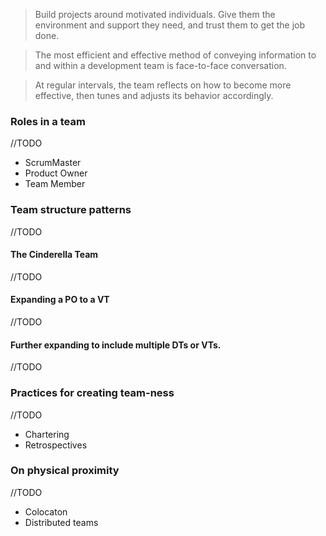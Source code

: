 > Build projects around motivated individuals. Give them the environment and support they need, and trust them to get the job done.

> The most efficient and effective method of conveying information to and within a development team is face-to-face conversation.

> At regular intervals, the team reflects on how to become more effective, then tunes and adjusts its behavior accordingly.


### Roles in a team

//TODO
- ScrumMaster
- Product Owner
- Team Member

### Team structure patterns
//TODO

#### The Cinderella Team
//TODO

#### Expanding a PO to a VT
//TODO

#### Further expanding to include multiple DTs or VTs.
//TODO

### Practices for creating team-ness
//TODO

- Chartering
- Retrospectives


### On physical proximity
//TODO
- Colocaton
- Distributed teams